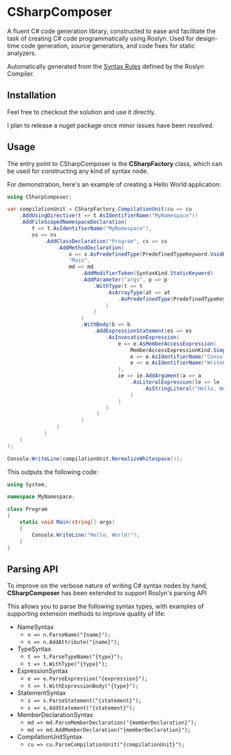 # CSharpComposer

A fluent C# code generation library, constructed to ease and facilitate the task of creating C# code programmatically using Roslyn. Used for design-time code generation, source generators, and code fixes for static analyzers.

Automatically generated from the [Syntax Rules](https://github.com/dotnet/roslyn/blob/main/src/Compilers/CSharp/Portable/Syntax/Syntax.xml) defined by the Roslyn Compiler.

## Installation

Feel free to checkout the solution and use it directly.

I plan to release a nuget package once minor issues have been resolved.

## Usage

The entry point to CSharpComposer is the **CSharpFactory** class, which can be used for constructing any kind of syntax node. 

For demonstration, here's an example of creating a Hello World application:

```c#
using CSharpComposer;

var compilationUnit = CSharpFactory.CompilationUnit(cu => cu
    .AddUsingDirective(t => t.AsIdentifierName("MyNamespace"))
    .AddFileScopedNamespaceDeclaration(
        t => t.AsIdentifierName("MyNamespace"), 
        ns => ns
            .AddClassDeclaration("Program", cs => cs
                .AddMethodDeclaration(
                    x => x.AsPredefinedType(PredefinedTypeKeyword.VoidKeyword),
                    "Main",
                    md => md
                        .AddModifierToken(SyntaxKind.StaticKeyword)
                        .AddParameter("args", p => p
                            .WithType(t => t
                                .AsArrayType(at => at
                                    .AsPredefinedType(PredefinedTypeKeyword.StringKeyword)
                                )
                            )
                        )
                        .WithBody(b => b
                            .AddExpressionStatement(es => es
                                .AsInvocationExpression(
                                    e => e.AsMemberAccessExpression(
                                        MemberAccessExpressionKind.SimpleMemberAccessExpression, 
                                        e => e.AsIdentifierName("Console"), 
                                        e => e.AsIdentifierName("WriteLine")
                                    ),
                                    ie => ie.AddArgument(a => a
                                        .AsLiteralExpression(le => le
                                            .AsStringLiteral("Hello, World!")
                                        )
                                    )
                                )
                             )
                        )
                )
            )
    )
);

Console.WriteLine(compilationUnit.NormalizeWhitespace());
```

This outputs the following code:

```c#
using System;

namespace MyNamespace;

class Program
{
    static void Main(string[] args)
    {
        Console.WriteLine("Hello, World!");
    }
}
```

## Parsing API

To improve on the verbose nature of writing C# syntax nodes by hand, **CSharpComposer** has been extended to support Roslyn's parsing API

This allows you to parse the following syntax types, with examples of supporting extension methods to improve quality of life:

- NameSyntax
  - ```n => n.ParseName("{name}");```
  - ```n => n.AddAttribute("{name}");```
- TypeSyntax
  - ```t => t.ParseTypeName("{type}");```
  - ```t => t.WithType("{type}");```
- ExpressionSyntax
  - ```e => e.ParseExpression("{expression}");```
  - ```t => t.WithExpressionBody("{type}");```
- StatementSyntax
  - ```s => s.ParseStatement("{statement}");```
  - ```s => s.AddStatement("{statement}");```
- MemberDeclarationSyntax
  - ```md => md.ParseMemberDeclaration("{memberDeclaration}");```
  - ```md => md.AddMemberDeclaration("{memberDeclaration}");```
- CompilationUnitSyntax
  - ```cu => cu.ParseCompilationUnit("{compilationUnit}");```


